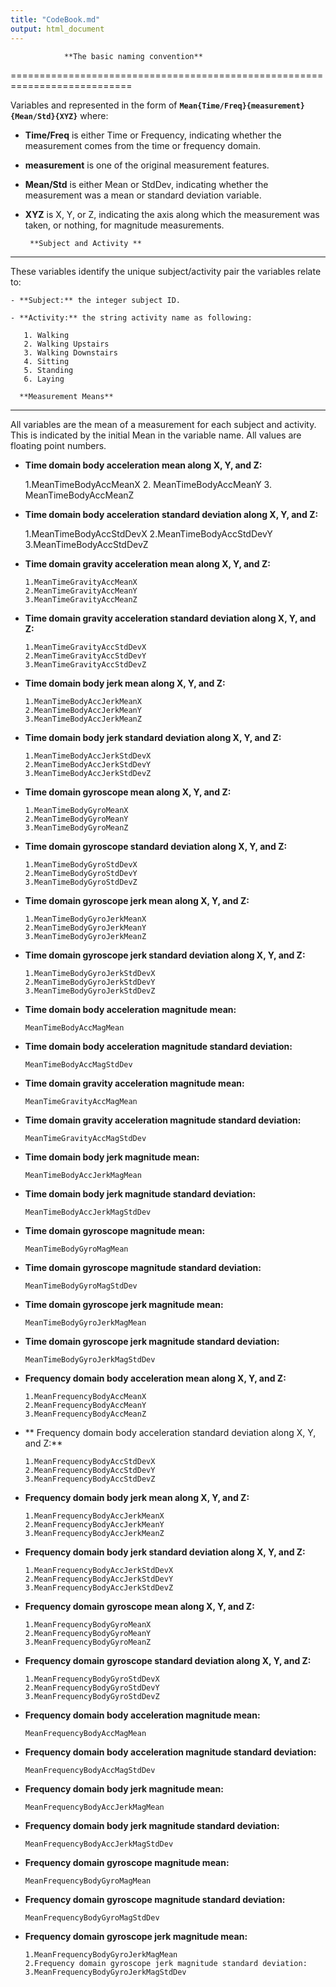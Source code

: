 ```yaml
---
title: "CodeBook.md"
output: html_document
---
```

                **The basic naming convention**
===========================================================================

Variables and represented in the form of **```Mean{Time/Freq}{measurement}{Mean/Std}{XYZ}```**
where:

- **Time/Freq** is either Time or Frequency, indicating whether the measurement comes from the time or frequency domain.
- **measurement** is one of the original measurement features.
 - **Mean/Std** is either Mean or StdDev, indicating whether the measurement was a mean or standard deviation variable.
 
 - **XYZ** is X, Y, or Z, indicating the axis along which the measurement was taken, or nothing, for magnitude measurements.
 
        **Subject and Activity **
------------------------------------------------------
These variables identify the unique subject/activity pair the variables relate to:

    - **Subject:** the integer subject ID.
    
    - **Activity:** the string activity name as following:
    
       1. Walking
       2. Walking Upstairs
       3. Walking Downstairs
       4. Sitting
       5. Standing
       6. Laying

      **Measurement Means**
------------------------------------------------------
All variables are the mean of a measurement for each subject and activity. This is indicated by the initial Mean in the variable name. All values are floating point numbers.

   - **Time domain body acceleration mean along X, Y, and Z:**
   
        1.MeanTimeBodyAccMeanX
        2. MeanTimeBodyAccMeanY
        3. MeanTimeBodyAccMeanZ
        
   - **Time domain body acceleration standard deviation along X, Y, and Z:**
   
        1.MeanTimeBodyAccStdDevX
        2.MeanTimeBodyAccStdDevY
        3.MeanTimeBodyAccStdDevZ
        
  - **Time domain gravity acceleration mean along X, Y, and Z:**
   
        1.MeanTimeGravityAccMeanX
        2.MeanTimeGravityAccMeanY
        3.MeanTimeGravityAccMeanZ
       
  - **Time domain gravity acceleration standard deviation along X, Y, and Z:**
    
        1.MeanTimeGravityAccStdDevX
        2.MeanTimeGravityAccStdDevY
        3.MeanTimeGravityAccStdDevZ
        
  - **Time domain body jerk mean along X, Y, and Z:**
  
        1.MeanTimeBodyAccJerkMeanX
        2.MeanTimeBodyAccJerkMeanY
        3.MeanTimeBodyAccJerkMeanZ
        
  - **Time domain body jerk standard deviation along X, Y, and Z:**
    
        1.MeanTimeBodyAccJerkStdDevX
        2.MeanTimeBodyAccJerkStdDevY
        3.MeanTimeBodyAccJerkStdDevZ
        
  - **Time domain gyroscope mean along X, Y, and Z:**
  
        1.MeanTimeBodyGyroMeanX
        2.MeanTimeBodyGyroMeanY
        3.MeanTimeBodyGyroMeanZ
       
  - **Time domain gyroscope standard deviation along X, Y, and Z:**
  
        1.MeanTimeBodyGyroStdDevX
        2.MeanTimeBodyGyroStdDevY
        3.MeanTimeBodyGyroStdDevZ
        
  - **Time domain gyroscope jerk mean along X, Y, and Z:**
  
        1.MeanTimeBodyGyroJerkMeanX
        2.MeanTimeBodyGyroJerkMeanY
        3.MeanTimeBodyGyroJerkMeanZ
        
  - **Time domain gyroscope jerk standard deviation along X, Y, and Z:**
  
        1.MeanTimeBodyGyroJerkStdDevX
        2.MeanTimeBodyGyroJerkStdDevY
        3.MeanTimeBodyGyroJerkStdDevZ
        
  - **Time domain body acceleration magnitude mean:**
  
        MeanTimeBodyAccMagMean
        
  - **Time domain body acceleration magnitude standard deviation:**
  
        MeanTimeBodyAccMagStdDev
        
  - **Time domain gravity acceleration magnitude mean:**
  
        MeanTimeGravityAccMagMean
        
  - **Time domain gravity acceleration magnitude standard deviation:**
  
        MeanTimeGravityAccMagStdDev
        
  - **Time domain body jerk magnitude mean:**
  
        MeanTimeBodyAccJerkMagMean
        
  - **Time domain body jerk magnitude standard deviation:**
  
        MeanTimeBodyAccJerkMagStdDev
        
  - **Time domain gyroscope magnitude mean:**
  
        MeanTimeBodyGyroMagMean
        
  - **Time domain gyroscope magnitude standard deviation:**
  
        MeanTimeBodyGyroMagStdDev
        
  - **Time domain gyroscope jerk magnitude mean:**
  
        MeanTimeBodyGyroJerkMagMean
        
  - **Time domain gyroscope jerk magnitude standard deviation:**
  
        MeanTimeBodyGyroJerkMagStdDev
        
  - **Frequency domain body acceleration mean along X, Y, and Z:**
  
        1.MeanFrequencyBodyAccMeanX
        2.MeanFrequencyBodyAccMeanY
        3.MeanFrequencyBodyAccMeanZ
        
  - ** Frequency domain body acceleration standard deviation along X, Y, and Z:**
  
        1.MeanFrequencyBodyAccStdDevX
        2.MeanFrequencyBodyAccStdDevY
        3.MeanFrequencyBodyAccStdDevZ
        
  - **Frequency domain body jerk mean along X, Y, and Z:**
  
        1.MeanFrequencyBodyAccJerkMeanX
        2.MeanFrequencyBodyAccJerkMeanY
        3.MeanFrequencyBodyAccJerkMeanZ
  - **Frequency domain body jerk standard deviation along X, Y, and Z:**
  
        1.MeanFrequencyBodyAccJerkStdDevX
        2.MeanFrequencyBodyAccJerkStdDevY
        3.MeanFrequencyBodyAccJerkStdDevZ
  - **Frequency domain gyroscope mean along X, Y, and Z:**
  
        1.MeanFrequencyBodyGyroMeanX
        2.MeanFrequencyBodyGyroMeanY
        3.MeanFrequencyBodyGyroMeanZ
  - **Frequency domain gyroscope standard deviation along X, Y, and Z:**
  
        1.MeanFrequencyBodyGyroStdDevX
        2.MeanFrequencyBodyGyroStdDevY
        3.MeanFrequencyBodyGyroStdDevZ
  - **Frequency domain body acceleration magnitude mean:**
  
        MeanFrequencyBodyAccMagMean
        
  - **Frequency domain body acceleration magnitude standard deviation:**
  
        MeanFrequencyBodyAccMagStdDev
        
  - **Frequency domain body jerk magnitude mean:**
  
        MeanFrequencyBodyAccJerkMagMean
        
  - **Frequency domain body jerk magnitude standard deviation:**
  
        MeanFrequencyBodyAccJerkMagStdDev
        
  - **Frequency domain gyroscope magnitude mean:**
  
        MeanFrequencyBodyGyroMagMean
        
  - **Frequency domain gyroscope magnitude standard deviation:**
  
        MeanFrequencyBodyGyroMagStdDev
        
  - **Frequency domain gyroscope jerk magnitude mean:**
  
        1.MeanFrequencyBodyGyroJerkMagMean
        2.Frequency domain gyroscope jerk magnitude standard deviation:
        3.MeanFrequencyBodyGyroJerkMagStdDev
        

 
 
